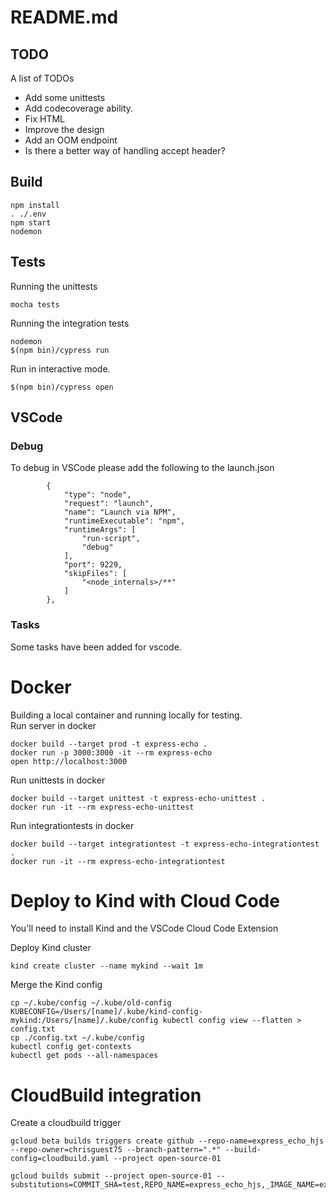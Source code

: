 # README.md

## TODO
A list of TODOs
- Add some unittests
- Add codecoverage ability.
- Fix HTML
- Improve the design
- Add an OOM endpoint
- Is there a better way of handling accept header? 

## Build

```
npm install
. ./.env
npm start
nodemon 
```

## Tests 

Running the unittests
```
mocha tests
```

Running the integration tests
```
nodemon
$(npm bin)/cypress run
```

Run in interactive mode.
```
$(npm bin)/cypress open
```

## VSCode
### Debug
To debug in VSCode please add the following to the launch.json
```
        {
            "type": "node",
            "request": "launch",
            "name": "Launch via NPM",
            "runtimeExecutable": "npm",
            "runtimeArgs": [
                "run-script",
                "debug"
            ],
            "port": 9229,
            "skipFiles": [
                "<node_internals>/**"
            ]
        },

```
### Tasks
Some tasks have been added for vscode.  

# Docker
Building a local container and running locally for testing.  
Run server in docker
```
docker build --target prod -t express-echo .
docker run -p 3000:3000 -it --rm express-echo
open http://localhost:3000
```

Run unittests in docker
```
docker build --target unittest -t express-echo-unittest .
docker run -it --rm express-echo-unittest
```

Run integrationtests in docker
```
docker build --target integrationtest -t express-echo-integrationtest .
docker run -it --rm express-echo-integrationtest
```

# Deploy to Kind with Cloud Code
You'll need to install Kind and the VSCode Cloud Code Extension

Deploy Kind cluster
```
kind create cluster --name mykind --wait 1m
```

Merge the Kind config 
```
cp ~/.kube/config ~/.kube/old-config
KUBECONFIG=/Users/[name]/.kube/kind-config-mykind:/Users/[name]/.kube/config kubectl config view --flatten > config.txt
cp ./config.txt ~/.kube/config
kubectl config get-contexts
kubectl get pods --all-namespaces
```

# CloudBuild integration 
Create a cloudbuild trigger 
```
gcloud beta builds triggers create github --repo-name=express_echo_hjs  --repo-owner=chrisguest75 --branch-pattern=".*" --build-config=cloudbuild.yaml --project open-source-01
```

```
gcloud builds submit --project open-source-01 --substitutions=COMMIT_SHA=test,REPO_NAME=express_echo_hjs,_IMAGE_NAME=express_echo_hjs,BRANCH_NAME=master
```